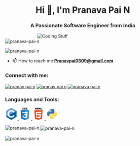 <h1 align="center">Hi 👋, I'm Pranava Pai N</h1>
<h3 align="center">A Passionate Software Engineer from India</h3>
<img align="right" alt="Coding Stuff" width="400" src="https://i.pinimg.com/originals/d4/81/f3/d481f3c72e283309071f79e01b05c06d.gif">

<p align="left"> <img src="https://komarev.com/ghpvc/?username=pranava-pai-n&label=Profile%20views&color=0e75b6&style=flat" alt="pranava-pai-n" /> </p>

<p align="left"> <a href="https://github.com/ryo-ma/github-profile-trophy"><img src="https://github-profile-trophy.vercel.app/?username=pranava-pai-n" alt="pranava-pai-n" /></a> </p>

- 📫 How to reach me **Pranavpai0309@gmail.com**

<h3 align="left">Connect with me:</h3>
<p align="left">
<a href="https://linkedin.com/in/pranav pai n" target="blank"><img align="center" src="https://raw.githubusercontent.com/rahuldkjain/github-profile-readme-generator/master/src/images/icons/Social/linked-in-alt.svg" alt="pranav pai n" height="30" width="40" /></a>
<a href="https://www.codechef.com/users/pranav pai n" target="blank"><img align="center" src="https://cdn.jsdelivr.net/npm/simple-icons@3.1.0/icons/codechef.svg" alt="pranav pai n" height="30" width="40" /></a>
<a href="https://www.leetcode.com/pranava pai n" target="blank"><img align="center" src="https://raw.githubusercontent.com/rahuldkjain/github-profile-readme-generator/master/src/images/icons/Social/leet-code.svg" alt="pranava pai n" height="30" width="40" /></a>
</p>

<h3 align="left">Languages and Tools:</h3>
<p align="left"> <a href="https://www.cprogramming.com/" target="_blank" rel="noreferrer"> <img src="https://raw.githubusercontent.com/devicons/devicon/master/icons/c/c-original.svg" alt="c" width="40" height="40"/> </a> <a href="https://www.w3schools.com/css/" target="_blank" rel="noreferrer"> <img src="https://raw.githubusercontent.com/devicons/devicon/master/icons/css3/css3-original-wordmark.svg" alt="css3" width="40" height="40"/> </a> <a href="https://www.w3.org/html/" target="_blank" rel="noreferrer"> <img src="https://raw.githubusercontent.com/devicons/devicon/master/icons/html5/html5-original-wordmark.svg" alt="html5" width="40" height="40"/> </a> <a href="https://www.python.org" target="_blank" rel="noreferrer"> <img src="https://raw.githubusercontent.com/devicons/devicon/master/icons/python/python-original.svg" alt="python" width="40" height="40"/> </a> </p>

<p><img align="left" src="https://github-readme-stats.vercel.app/api/top-langs?username=pranava-pai-n&show_icons=true&locale=en&layout=compact" alt="pranava-pai-n" /></p>

<p>&nbsp;<img align="center" src="https://github-readme-stats.vercel.app/api?username=pranava-pai-n&show_icons=true&locale=en" alt="pranava-pai-n" /></p>

<p><img align="center" src="https://github-readme-streak-stats.herokuapp.com/?user=pranava-pai-n&" alt="pranava-pai-n" /></p>
